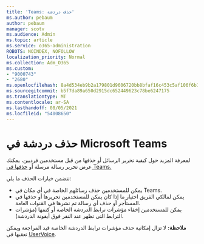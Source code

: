 ```yaml
---
title: 'Teams: حذف دردشة'
ms.author: pebaum
author: pebaum
manager: scotv
ms.audience: Admin
ms.topic: article
ms.service: o365-administration
ROBOTS: NOINDEX, NOFOLLOW
localization_priority: Normal
ms.collection: Adm_O365
ms.custom:
- "9000743"
- "2680"
ms.openlocfilehash: 8a4d534eb9b2a179801d9606720bb8bfaf16c453c5af106f6b104fd0dc11cc9f
ms.sourcegitcommit: b5f7da89a650d2915dc652449623c78be6247175
ms.translationtype: MT
ms.contentlocale: ar-SA
ms.lasthandoff: 08/05/2021
ms.locfileid: "54008650"
---
```

# <a name="delete-a-chat-in-microsoft-teams"></a>حذف دردشة في Microsoft Teams

لمعرفة المزيد حول كيفية تحرير الرسائل أو حذفها من قبل مستخدمين فرديين، يمكنك عرض تحرير رسالة مرسلة أو [حذفها في Teams.](https://support.office.com/article/5f1fe604-a900-4a07-b8b7-8cf70ed6b263) 

تتضمن خيارات الحذف ما يلي:

- يمكن للمستخدمين حذف رسائلهم الخاصة في أي مكان في Teams.
- يمكن لمالكي الفريق اختيار ما إذا كان يمكن للمستخدمين تحريرها أو حذفها في المستأجر أو حذف أي رسالة تم نشرها في القنوات العامة.
- يمكن للمستخدمين إخفاء مؤشرات ترابط الدردشة الخاصة أو كتمها (مؤشرات الترابط التي تظهر عند النقر فوق أيقونة الدردشة).

**ملاحظة:** لا تزال إمكانية حذف مؤشرات ترابط الدردشة الخاصة قيد المراجعة ويمكن تعقبها في [UserVoice](https://microsoftteams.uservoice.com/forums/555103-public/suggestions/33535006-delete-private-chat-threads). 